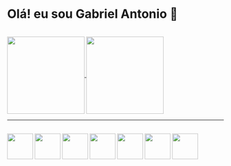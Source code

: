 # Olá! eu sou Gabriel Antonio 👋
<br>
<a href="https://github.com/anuraghazra/github-readme-stats">
  <img align="center" height="180" src="https://github-readme-stats.vercel.app/api?username=gabriel-antonio-souto&show_icons=true&theme=dark" />
</a>
<a href="https://github.com/anuraghazra/convoychat">
  <img align="center" height="180" src="https://github-readme-stats.vercel.app/api/top-langs/?username=gabriel-antonio-souto&layout=compact&show_icons=true&theme=dark" />
</a>
<br>
<hr>

<div style="display: inline_block"><br>

  <img height="60" src="https://cdn.jsdelivr.net/gh/devicons/devicon/icons/css3/css3-original.svg" />

  <img height="60" src="https://cdn.jsdelivr.net/gh/devicons/devicon/icons/html5/html5-original.svg" />

  <img height="60" src="https://cdn.jsdelivr.net/gh/devicons/devicon/icons/javascript/javascript-original.svg" />

  <img height="60" src="https://cdn.jsdelivr.net/gh/devicons/devicon/icons/java/java-original.svg" />

  <img height="60" src="https://cdn.jsdelivr.net/gh/devicons/devicon/icons/php/php-plain.svg" />

  <img height="60" src="https://cdn.jsdelivr.net/gh/devicons/devicon/icons/mysql/mysql-original-wordmark.svg" />

  <img height="60" src="https://cdn.jsdelivr.net/gh/devicons/devicon/icons/microsoftsqlserver/microsoftsqlserver-plain.svg" />

</div>
